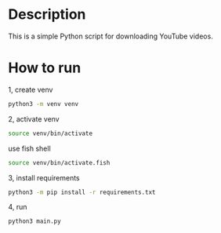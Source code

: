 # Description

This is a simple Python script for downloading YouTube videos.

# How to run
1, create venv
```bash
python3 -m venv venv
```

2, activate venv
```bash
source venv/bin/activate
```

use fish shell
```bash
source venv/bin/activate.fish
```

3, install requirements
```bash
python3 -m pip install -r requirements.txt
```

4, run
```bash
python3 main.py
```